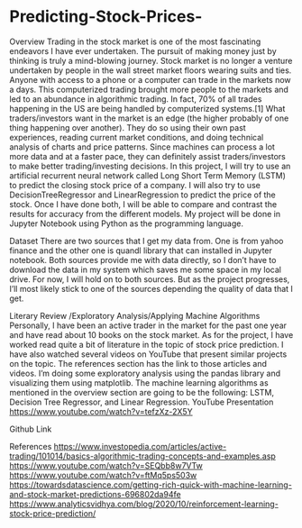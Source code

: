 # Predicting-Stock-Prices-
Overview
Trading in the stock market is one of the most fascinating endeavors I have ever undertaken. The pursuit of making money just by thinking is truly a mind-blowing journey. Stock market is no longer a venture undertaken by people in the wall street market floors wearing suits and ties. Anyone with access to a phone or a computer can trade in the markets now a days. This computerized trading brought more people to the markets and led to an abundance in algorithmic trading. In fact, 70% of all trades happening in the US are being handled by computerized systems.[1]
What traders/investors want in the market is an edge (the higher probably of one thing happening over another). They do so using their own past experiences, reading current market conditions, and doing technical analysis of charts and price patterns. Since machines can process a lot more data and at a faster pace, they can definitely assist traders/investors to make better trading/investing decisions.
In this project, I will try to use an artificial recurrent neural network called Long Short Term Memory (LSTM) to predict the closing stock price of a company. I will also try to use DecisionTreeRegressor and LinearRegression to predict the price of the stock. Once I have done both, I will be able to compare and contrast the results for accuracy from the different models. My project will be done in Jupyter Notebook using Python as the programming language.
 
Dataset
There are two sources that I get my data from. One is from yahoo finance and the other one is quandl library that can installed in Jupyter notebook. Both sources provide me with data directly, so I don’t have to download the data in my system which saves me some space in my local drive. For now, I will hold on to both sources. But as the project progresses, I’ll most likely stick to one of the sources depending the quality of data that I get.
 
Literary Review /Exploratory Analysis/Applying Machine Algorithms
Personally, I have been an active trader in the market for the past one year and have read about 10 books on the stock market. As for the project, I have worked read quite a bit of literature in the topic of stock price prediction. I have also watched several videos on YouTube that present similar projects on the topic. The references section has the link to those articles and videos.
I’m doing some exploratory analysis using the pandas library and visualizing them using matplotlib. The machine learning algorithms as mentioned in the overview section are going to be the following: LSTM, Decision Tree Regressor, and Linear Regression.
YouTube Presentation
https://www.youtube.com/watch?v=tefzXz-2X5Y 

Github Link
 
References
https://www.investopedia.com/articles/active-trading/101014/basics-algorithmic-trading-concepts-and-examples.asp
https://www.youtube.com/watch?v=SEQbb8w7VTw
https://www.youtube.com/watch?v=ftMq5ps503w
https://towardsdatascience.com/getting-rich-quick-with-machine-learning-and-stock-market-predictions-696802da94fe
https://www.analyticsvidhya.com/blog/2020/10/reinforcement-learning-stock-price-prediction/
 
